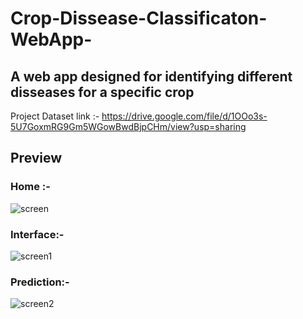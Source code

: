 # Crop-Dissease-Classificaton-WebApp-

## A web app designed for identifying different disseases for a specific crop

Project Dataset link :- https://drive.google.com/file/d/1OOo3s-5U7GoxmRG9Gm5WGowBwdBjpCHm/view?usp=sharing

## Preview

### Home :-

![screen](https://user-images.githubusercontent.com/78850085/179904562-a85c1317-845f-4ac8-b14c-5b109c28d2c7.jpg)

### Interface:-

![screen1](https://user-images.githubusercontent.com/78850085/179904619-5b264f79-31e8-4e3b-8d00-8e38f2c1b0f0.jpg)

### Prediction:-

![screen2](https://user-images.githubusercontent.com/78850085/179904677-af0a2844-f913-414d-8671-68683c99ba5f.jpg)
